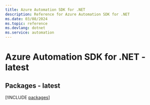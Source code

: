 ```yaml
---
title: Azure Automation SDK for .NET
description: Reference for Azure Automation SDK for .NET
ms.date: 03/08/2024
ms.topic: reference
ms.devlang: dotnet
ms.service: automation
---
```

# Azure Automation SDK for .NET - latest
## Packages - latest
[!INCLUDE [packages](automation-index.md)]